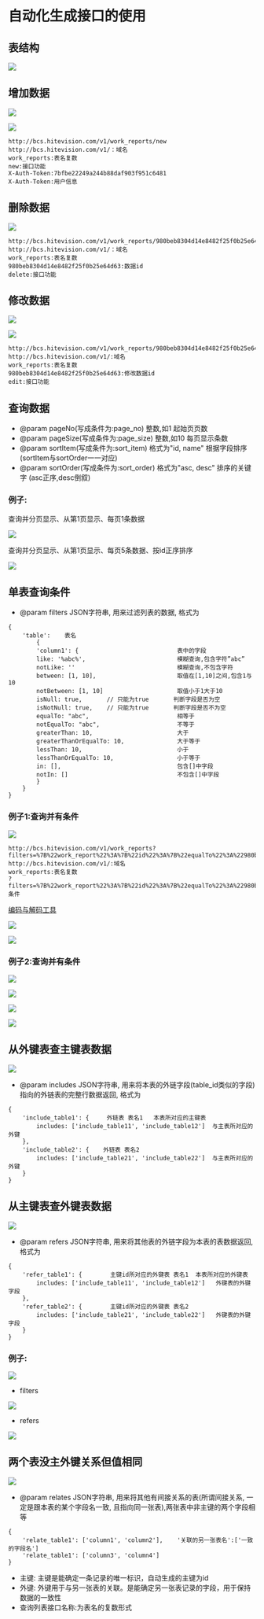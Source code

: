 # 自动化生成接口的使用

## 表结构

![](/assets/portDocument/portDocument1.png)

## 增加数据

![](/assets/portDocument/portDocument2.png)

![](/assets/portDocument/portDocument3.png)

```
http://bcs.hitevision.com/v1/work_reports/new
http://bcs.hitevision.com/v1/：域名
work_reports:表名复数
new:接口功能
X-Auth-Token:7bfbe22249a244b88daf903f951c6481
X-Auth-Token:用户信息
```

## 删除数据

![](/assets/portDocument/portDocument4.png)

```
http://bcs.hitevision.com/v1/work_reports/980beb8304d14e8482f25f0b25e64d63/delete
http://bcs.hitevision.com/v1/：域名
work_reports:表名复数
980beb8304d14e8482f25f0b25e64d63:数据id
delete:接口功能
```

## 修改数据

![](/assets/portDocument/portDocument5.png)

![](/assets/portDocument/portDocument6.png)

```
http://bcs.hitevision.com/v1/work_reports/980beb8304d14e8482f25f0b25e64d63/edit
http://bcs.hitevision.com/v1/:域名
work_reports:表名复数
980beb8304d14e8482f25f0b25e64d63:修改数据id
edit:接口功能
```

## 查询数据

* @param pageNo(写成条件为:page_no)          整数,如1           起始页页数
* @param pageSize(写成条件为:page_size)      整数,如10          每页显示条数
* @param sortItem(写成条件为:sort_item)      格式为"id, name"   根据字段排序  (sortItem与sortOrder一一对应)
* @param sortOrder(写成条件为:sort_order)    格式为"asc, desc"  排序的关键字  (asc正序,desc倒叙)

### 例子:
查询并分页显示、从第1页显示、每页1条数据

![](/assets/portDocument/portDocument7.png)

查询并分页显示、从第1页显示、每页5条数据、按id正序排序

![](/assets/portDocument/portDocument8.png)

## 单表查询条件
* @param filters JSON字符串, 用来过滤列表的数据, 格式为
```
{
    'table':    表名
        {
        'column1': {                            表中的字段
        like: '%abc%',                          模糊查询,包含字符”abc”
        notLike: ''                             模糊查询,不包含字符
        between: [1, 10],                       取值在[1,10]之间,包含1与10
        notBetween: [1, 10]                     取值小于1大于10
        isNull: true,       // 只能为true       判断字段是否为空
        isNotNull: true,    // 只能为true       判断字段是否不为空
        equalTo: "abc",                         相等于
        notEqualTo: "abc",                      不等于
        greaterThan: 10,                        大于
        greaterThanOrEqualTo: 10,               大于等于
        lessThan: 10,                           小于
        lessThanOrEqualTo: 10,                  小于等于
        in: [],                                 包含[]中字段
        notIn: []                               不包含[]中字段
        }
    }
}
```

### 例子1:查询并有条件

![](/assets/portDocument/portDocument9.png)

```
http://bcs.hitevision.com/v1/work_reports?filters=%7B%22work_report%22%3A%7B%22id%22%3A%7B%22equalTo%22%3A%22980beb8304d14e8482f25f0b25e64d63%22%7D%7D%7D
http://bcs.hitevision.com/v1/:域名
work_reports:表名复数
?filters=%7B%22work_report%22%3A%7B%22id%22%3A%7B%22equalTo%22%3A%22980beb8304d14e8482f25f0b25e64d63%22%7D%7D%7D:条件
```

[编码与解码工具](http://tool.css-js.com/urldecode.html)

![](/assets/portDocument/portDocument10.png)

![](/assets/portDocument/portDocument11.png)

### 例子2:查询并有条件

![](/assets/portDocument/portDocument12-1.png)

![](/assets/portDocument/portDocument12-2.png)

![](/assets/portDocument/portDocument12-3.png)

![](/assets/portDocument/portDocument12-4.png)

## 从外键表查主键表数据

![](/assets/portDocument/portDocument12.png)

* @param includes JSON字符串, 用来将本表的外链字段(table_id类似的字段)指向的外链表的完整行数据返回, 格式为
```
{
    'include_table1': {     外链表 表名1   本表所对应的主键表
        includes: ['include_table11', 'include_table12']  与主表所对应的外键
    },
    'include_table2': {    外链表 表名2
        includes: ['include_table21', 'include_table22']  与主表所对应的外键
    }
}
```

## 从主键表查外键表数据

![](/assets/portDocument/portDocument13.png)

* @param refers JSON字符串, 用来将其他表的外链字段为本表的表数据返回, 格式为
```
{
    'refer_table1': {        主键id所对应的外键表 表名1  本表所对应的外键表
        includes: ['include_table11', 'include_table12']   外键表的外键字段
    },
    'refer_table2': {        主键id所对应的外键表 表名2
        includes: ['include_table21', 'include_table22']   外键表的外键字段
    }
}
```

### 例子:

![](/assets/portDocument/portDocument14.png)

* filters

![](/assets/portDocument/portDocument15.png)

* refers

![](/assets/portDocument/portDocument16.png)

## 两个表没主外键关系但值相同

![](/assets/portDocument/portDocument17.png)

* @param relates JSON字符串, 用来将其他有间接关系的表(所谓间接关系, 一定是跟本表的某个字段名一致, 且指向同一张表),两张表中非主键的两个字段相等
```
{
    'relate_table1': ['column1', 'column2'],    '关联的另一张表名':['一致的字段名']   
    'relate_table1': ['column3', 'column4']
}
```

* 主键: 主键是能确定一条记录的唯一标识，自动生成的主键为id
* 外键: 外键用于与另一张表的关联。是能确定另一张表记录的字段，用于保持数据的一致性
* 查询列表接口名称:为表名的复数形式